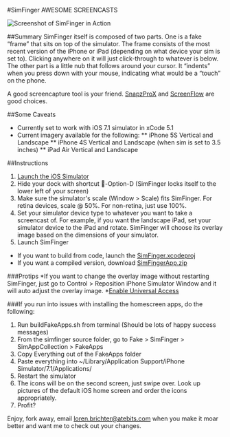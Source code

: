 #SimFinger
AWESOME SCREENCASTS

![Screenshot of SimFinger in Action](http://i.imgur.com/DktGiQr.png)

##Summary
SimFinger itself is composed of two parts. One is a fake “frame” that sits on top of the simulator. The frame consists of the most recent version of the iPhone or iPad (depending on what device your sim is set to). Clicking anywhere on it will just click-through to whatever is below. The other part is a little nub that follows around your cursor. It “indents” when you press down with your mouse, indicating what would be a “touch” on the phone.

A good screencapture tool is your friend. [SnapzProX](http://www.ambrosiasw.com/utilities/snapzprox/) and [ScreenFlow](http://www.telestream.net/screenflow/) are good choices. 

##Some Caveats
* Currently set to work with iOS 7.1 simulator in xCode 5.1
* Current imagery available for the following:
** iPhone 5S Vertical and Landscape
** iPhone 4S Vertical and Landscape (when sim is set to 3.5 inches)
** iPad Air Vertical and Landscape

##Instructions
1. [Launch the iOS Simulator](http://stackoverflow.com/a/5048572/776167)
2. Hide your dock with shortcut -Option-D (SimFinger locks itself to the lower left of your screen)
3. Make sure the simulator's scale (Window > Scale) fits SimFinger. For retina devices, scale @ 50%. For non-retina, just use 100%.
4. Set your simulator device type to whatever you want to take a screencast of. For example, if you want the landscape iPad, set your simulator device to the iPad and rotate. SimFinger will choose its overlay image based on the dimensions of your simulator.
5. Launch SimFinger
  - If you want to build from code, launch the [SimFinger.xcodeproj](Fake/SimFinger/FakeFinger.xcodeproj)
  - If you want a compiled version, download [SimFingerApp.zip](SimFingerApp.zip)

###Protips
*If you want to change the overlay image without restarting SimFinger, just go to Control > Reposition iPhone Simulator Window and it will auto adjust the overlay image.
*[Enable Universal Access](http://mizage.com/help/accessibility.html)

###If you run into issues with installing the homescreen apps, do the following:
1. Run buildFakeApps.sh from terminal (Should be lots of happy success messages)
2. From the simfinger source folder, go to Fake > SimFinger > SimAppCollection > FakeApps
3. Copy Everything out of the FakeApps folder
4. Paste everything into ~/Library/Application Support/iPhone Simulator/7.1/Applications/
5. Restart the simulator
6. The icons will be on the second screen, just swipe over. Look up pictures of the default iOS home screen and order the icons appropriately.
7. Profit?

Enjoy, fork away, email loren.brichter@atebits.com when you make it moar better and want me to check out your changes.
